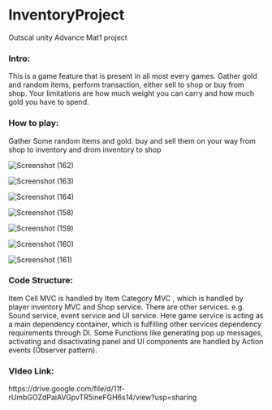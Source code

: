 # InventoryProject
Outscal unity Advance Mat1 project

<p>
  <h3>Intro:</h3>
  This is a game feature that is present in all most every games. Gather gold and random items, perform transaction, either sell to shop or buy from shop. Your limitations are how much weight you can carry and how much gold you have to spend.
</p>

<p><h3>How to play:</h3>
  Gather Some random items and gold. buy and sell them on your way from shop to inventory and drom inventory to shop
  
  ![Screenshot (162)](https://github.com/user-attachments/assets/a686b2ef-8f93-4801-892a-4e059001bf20)
  
  ![Screenshot (163)](https://github.com/user-attachments/assets/4811d234-afee-45fb-9ebf-908c74c01253)
  
  ![Screenshot (164)](https://github.com/user-attachments/assets/73c9fe2c-371c-4427-be81-30bcf0f42bc0)
  
  ![Screenshot (158)](https://github.com/user-attachments/assets/a28061a1-9d51-4b65-b4cb-821b6b3546cd)
  
  ![Screenshot (159)](https://github.com/user-attachments/assets/560f9d97-c80a-4615-aae2-14d3321ab34c)
  
  ![Screenshot (160)](https://github.com/user-attachments/assets/d7d0c7c4-2e4a-408e-b911-46da19a9c05f)
  
  ![Screenshot (161)](https://github.com/user-attachments/assets/ac5d3175-f746-4fc2-b71a-ad8ff732e448)

</p>

<p><h3>Code Structure:</h3>
   Item Cell MVC is handled by Item Category MVC , which is handled by player inventory MVC and Shop service. There are other services. e.g. Sound service, event service and UI service. Here game service is acting as a main dependency container, which is fulfilling other services dependency requirements through DI.
Some Functions like generating pop up messages, activating and disactivating panel and UI components are handled by Action events (Observer pattern).
</p>

<p><h3>VIdeo Link:</h3>
  https://drive.google.com/file/d/11f-rUmbGOZdPaiAVGpvTR5ineFGH6s14/view?usp=sharing
</p>
